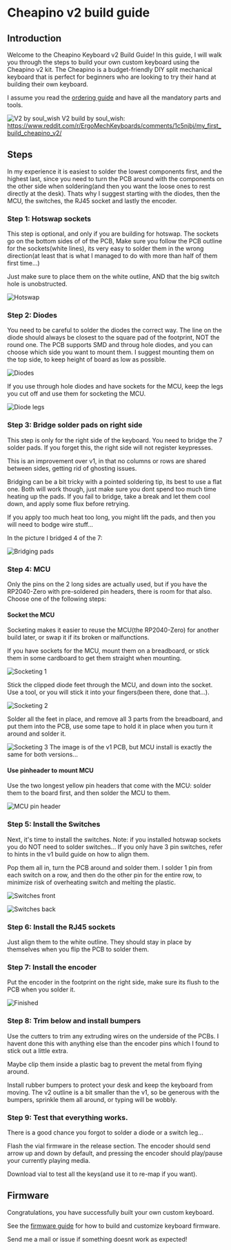 # Cheapino v2 build guide

## Introduction

Welcome to the Cheapino Keyboard v2 Build Guide!
In this guide, I will walk you through the steps to build your own custom keyboard using the Cheapino v2 kit.
The Cheapino is a budget-friendly DIY split mechanical keyboard that is perfect for beginners who are looking 
to try their hand at building their own keyboard.

I assume you read the [ordering guide](orderingguide.md) and have all the mandatory parts and tools.

![V2 by soul_wish](images/buildguidev2/v2.png)
V2 build by soul_wish: https://www.reddit.com/r/ErgoMechKeyboards/comments/1c5njbj/my_first_build_cheapino_v2/

## Steps

In my experience it is easiest to solder the lowest components first, and the highest last, since you need to turn the PCB around with the components on the other side when soldering(and then you want the loose ones to rest directly at the desk). Thats why I suggest starting with the diodes, then the MCU, the switches, the RJ45 socket and lastly the encoder.

### Step 1: Hotswap sockets

This step is optional, and only if you are building for hotswap.
The sockets go on the bottom sides of of the PCB,
Make sure you follow the PCB outline for the sockets(white lines),
its very easy to solder them in the wrong direction(at least that
is what I managed to do with more than half of them first time...)

Just make sure to place them on the white outline, AND that 
the big switch hole is unobstructed.

![Hotswap](images/buildguidev2/hotswap.png)

### Step 2: Diodes

You need to be careful to solder the diodes the correct way. 
The line on the diode should always be closest to the square pad of the footprint, 
NOT the round one. The PCB supports SMD and throug hole diodes, 
and you can choose which side you want to mount them. 
I suggest mounting them on the top side, to keep height of board as low as possible. 

![Diodes](images/buildguidev2/diodes.png)

If you use through hole diodes and have sockets for the MCU, 
keep the legs you cut off and use them for socketing the MCU.

![Diode legs](images/buildguidev2/diodes_legs.png)


### Step 3: Bridge solder pads on right side

This step is only for the right side of the keyboard.
You need to bridge the 7 solder pads. If you forget this, the right side will not register keypresses.

This is an improvement over v1, in that no columns or rows are shared between sides, getting rid of ghosting issues.

Bridging can be a bit tricky with a pointed soldering tip, its best to use a flat one.
Both will work though, just make sure you dont spend too much time heating up the pads.
If you fail to bridge, take a break and let them cool down, and apply some flux before retrying.

If you apply too much heat too long, you might lift the pads, and then you will need to bodge wire stuff...

In the picture I bridged 4 of the 7:

![Bridging pads](images/buildguidev2/bridge.png)

### Step 4: MCU

Only the pins on the 2 long sides are actually used, but if you have the RP2040-Zero with pre-soldered pin headers, there is room for that also. Choose one of the following steps:

#### Socket the MCU

Socketing makes it easier to reuse the MCU(the RP2040-Zero) for another build later, or swap it if its broken or malfunctions. 

If you have sockets for the MCU, mount them on a breadboard, or stick them in some cardboard to get them straight when mounting.

![Socketing 1](images/socket1.jpeg)

Stick the clipped diode feet through the MCU, and down into the socket. Use a tool, or you will stick it into your fingers(been there, done that...). 

![Socketing 2](images/socket2.jpeg)

Solder all the feet in place, and remove all 3 parts from the breadboard, and put them into the PCB, use some tape to hold it in place when you turn it around and solder it.

![Socketing 3](images/socket3.jpeg)
The image is of the v1 PCB, but MCU install is exactly the same for both versions...

#### Use pinheader to mount MCU

Use the two longest yellow pin headers that come with the MCU: solder them to the board first, and then solder the MCU to them.

![MCU pin header](images/mcu_pinheader.jpeg)

### Step 5: Install the Switches

Next, it's time to install the switches. 
Note: if you installed hotswap sockets you do NOT need to solder switches...
If you only have 3 pin switches, refer to hints in the v1 build guide on how to align them.

Pop them all in, turn the PCB around and solder them.
I solder 1 pin from each switch on a row, and then do the other pin for the entire row, to
minimize risk of overheating switch and melting the plastic.

![Switches front](images/buildguidev2/switches1.png)

![Switches back](images/buildguidev2/switches2.png)


### Step 6: Install the RJ45 sockets

Just align them to the white outline. They should stay in place by themselves when you flip the PCB to solder them.

### Step 7: Install the encoder

Put the encoder in the footprint on the right side, make sure its flush to the PCB when you solder it.

![Finished](images/buildguidev2/finished.png)

### Step 8: Trim below and install bumpers

Use the cutters to trim any extruding wires on the underside of the PCBs. 
I havent done this with anything else than the encoder pins which I found to
stick out a little extra.

Maybe clip them inside a plastic bag to prevent the metal from flying around. 

Install rubber bumpers to protect your desk and keep the keyboard from moving.
The v2 outline is a bit smaller than the v1, so be generous with the bumpers,
sprinkle them all around, or typing will be wobbly.

### Step 9: Test that everything works.

There is a good chance you forgot to solder a diode or a switch leg...

Flash the vial firmware in the release section.
The encoder should send arrow up and down by default, and pressing
the encoder should play/pause your currently playing media.

Download vial to test all the keys(and use it to re-map if you want).

## Firmware

Congratulations, you have successfully built your own custom keyboard.

See the [firmware guide](firmware.md) for how to build and customize keyboard firmware.

Send me a mail or issue if something doesnt work as expected!

